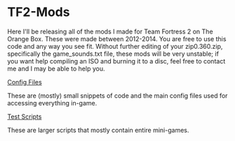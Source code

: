 # TF2-Mods
<p>Here I'll be releasing all of the mods I made for Team Fortress 2 on The Orange Box. These were made between 2012-2014. You are free to use this code and any way you see fit. Without further editing of your zip0.360.zip, specifically the game_sounds.txt file, these mods will be very unstable; if you want help compiling an ISO and burning it to a disc, feel free to contact me and I may be able to help you.</p>

[Config Files](cfgs/)
<p>These are (mostly) small snippets of code and the main config files used for accessing everything in-game.</p>

[Test Scripts](testscripts/)
<p>These are larger scripts that mostly contain entire mini-games.</p>
